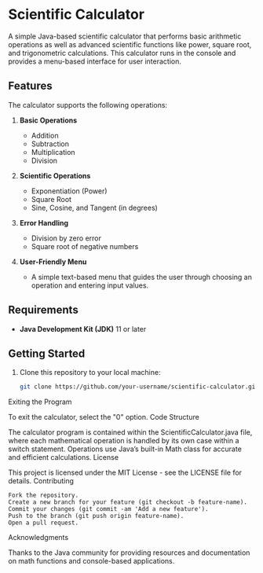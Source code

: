 # Scientific Calculator

A simple Java-based scientific calculator that performs basic arithmetic operations as well as advanced scientific functions like power, square root, and trigonometric calculations. This calculator runs in the console and provides a menu-based interface for user interaction.

## Features

The calculator supports the following operations:

1. **Basic Operations**
   - Addition
   - Subtraction
   - Multiplication
   - Division

2. **Scientific Operations**
   - Exponentiation (Power)
   - Square Root
   - Sine, Cosine, and Tangent (in degrees)

3. **Error Handling**
   - Division by zero error
   - Square root of negative numbers

4. **User-Friendly Menu**
   - A simple text-based menu that guides the user through choosing an operation and entering input values.

## Requirements

- **Java Development Kit (JDK)** 11 or later

## Getting Started

1. Clone this repository to your local machine:
   ```bash
   git clone https://github.com/your-username/scientific-calculator.git

   
Exiting the Program

To exit the calculator, select the "0" option.
Code Structure

The calculator program is contained within the ScientificCalculator.java file, where each mathematical operation is handled by its own case within a switch statement. Operations use Java’s built-in Math class for accurate and efficient calculations.
License

This project is licensed under the MIT License - see the LICENSE file for details.
Contributing

    Fork the repository.
    Create a new branch for your feature (git checkout -b feature-name).
    Commit your changes (git commit -am 'Add a new feature').
    Push to the branch (git push origin feature-name).
    Open a pull request.

Acknowledgments

Thanks to the Java community for providing resources and documentation on math functions and console-based applications.
